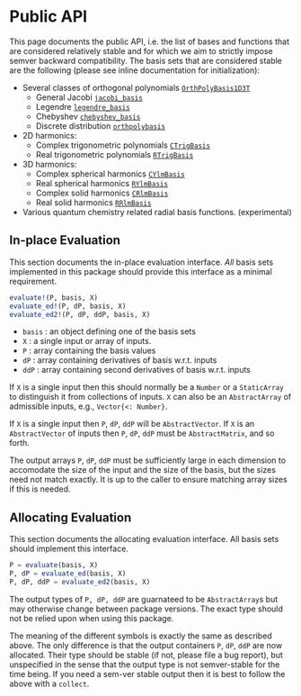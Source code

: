 
# Public API 

This page documents the public API, i.e. the list of bases and functions that are considered relatively stable and for which we aim to strictly impose semver backward compatibility. The basis sets that are considered stable are the following (please see inline documentation for initialization): 

* Several classes of orthogonal polynomials [`OrthPolyBasis1D3T`](@ref)
   - General Jacobi [`jacobi_basis`](@ref)
   - Legendre [`legendre_basis`](@ref)
   - Chebyshev [`chebyshev_basis`](@ref)
   - Discrete distribution [`orthpolybasis`](@ref) 
* 2D harmonics: 
   - Complex trigonometric polynomials [`CTrigBasis`](@ref)
   - Real trigonometric polynomials [`RTrigBasis`](@ref)
* 3D harmonics: 
   - Complex spherical harmonics [`CYlmBasis`](@ref)
   - Real spherical harmonics [`RYlmBasis`](@ref)
   - Complex solid harmonics [`CRlmBasis`](@ref)
   - Real solid harmonics [`RRlmBasis`](@ref)
* Various quantum chemistry related radial basis functions. (experimental)
   
## In-place Evaluation  

This section documents the in-place evaluation interface. *All* basis sets implemented in this package should provide this interface as a minimal requirement. 

```julia
evaluate!(P, basis, X)
evaluate_ed!(P, dP, basis, X)
evaluate_ed2!(P, dP, ddP, basis, X)
```

* `basis` : an object defining one of the basis sets 
* `X` : a single input or array of inputs. 
* `P` : array containing the basis values 
* `dP` : array containing derivatives of basis w.r.t. inputs 
* `ddP` : array containing second derivatives of basis w.r.t. inputs 

If `X` is a single input then this should normally be a `Number` or a `StaticArray` to distinguish it from collections of inputs. `X` can also be an `AbstractArray` of admissible inputs, e.g., `Vector{<: Number}`. 

If `X` is a single input then `P`, `dP`, `ddP` will be `AbstractVector`. If `X` is an `AbstractVector` of inputs then `P`, `dP`, `ddP` must be `AbstractMatrix`, and so forth. 

The output arrays `P`, `dP`, `ddP` must be sufficiently large in each dimension to accomodate the size of the input and the size of the basis, but the sizes need not match exactly. It is up to the caller to ensure matching array sizes if this is needed.


## Allocating Evaluation

This section documents the allocating evaluation interface. All basis sets should implement this interface.

```julia
P = evaluate(basis, X)
P, dP = evaluate_ed(basis, X)
P, dP, ddP = evaluate_ed2(basis, X)
```
The output types of `P, dP, ddP` are guarnateed to be `AbstractArray`s but may otherwise change between package versions. The exact type should not be relied upon when using this package. 

The meaning of the different symbols is exactly the same as described above. The only difference is that the output containers `P`, `dP`, `ddP` are now allocated. 
Their type should be stable (if not, please file a bug report), but unspecified in the sense that the output type is not semver-stable for the time being. 
If you need a sem-ver stable output then it is best to follow the above with a `collect`.

